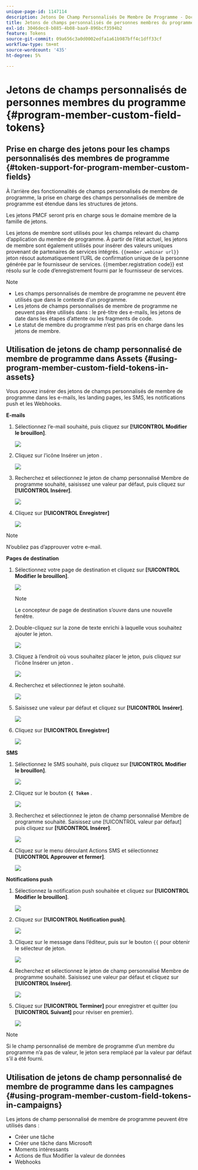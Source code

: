 ```yaml
---
unique-page-id: 1147114
description: Jetons De Champ Personnalisés De Membre De Programme - Documents Marketo - Documentation Du Produit
title: Jetons de champs personnalisés de personnes membres du programme
exl-id: 3046dec8-b885-4b08-baa9-896bcf3594b2
feature: Tokens
source-git-commit: 09a656c3a0d0002edfa1a61b987bff4c1dff33cf
workflow-type: tm+mt
source-wordcount: '435'
ht-degree: 5%

---
```


# Jetons de champs personnalisés de personnes membres du programme {#program-member-custom-field-tokens}

## Prise en charge des jetons pour les champs personnalisés des membres de programme {#token-support-for-program-member-custom-fields}

À l’arrière des fonctionnalités de champs personnalisés de membre de programme, la prise en charge des champs personnalisés de membre de programme est étendue dans les structures de jetons.

Les jetons PMCF seront pris en charge sous le domaine membre de la famille de jetons.

Les jetons de membre sont utilisés pour les champs relevant du champ d’application du membre de programme. À partir de l’état actuel, les jetons de membre sont également utilisés pour insérer des valeurs uniques provenant de partenaires de services intégrés. `{{member.webinar url}}` jeton résout automatiquement l’URL de confirmation unique de la personne générée par le fournisseur de services. {{member.registration code}} est résolu sur le code d’enregistrement fourni par le fournisseur de services.

>[!NOTE]
>
>* Les champs personnalisés de membre de programme ne peuvent être utilisés que dans le contexte d’un programme.
>* Les jetons de champs personnalisés de membre de programme ne peuvent pas être utilisés dans : le pré-titre des e-mails, les jetons de date dans les étapes d’attente ou les fragments de code.
>* Le statut de membre du programme n’est pas pris en charge dans les jetons de membre.

## Utilisation de jetons de champ personnalisé de membre de programme dans Assets {#using-program-member-custom-field-tokens-in-assets}

Vous pouvez insérer des jetons de champs personnalisés de membre de programme dans les e-mails, les landing pages, les SMS, les notifications push et les Webhooks.

**E-mails**

1. Sélectionnez l’e-mail souhaité, puis cliquez sur **[!UICONTROL Modifier le brouillon]**.

   ![](assets/program-member-custom-field-tokens-1.png)

1. Cliquez sur l’icône Insérer un jeton .

   ![](assets/program-member-custom-field-tokens-2.png)

1. Recherchez et sélectionnez le jeton de champ personnalisé Membre de programme souhaité, saisissez une valeur par défaut, puis cliquez sur **[!UICONTROL Insérer]**.

   ![](assets/program-member-custom-field-tokens-3.png)

1. Cliquez sur **[!UICONTROL Enregistrer]**

   ![](assets/program-member-custom-field-tokens-4.png)

>[!NOTE]
>
>N’oubliez pas d’approuver votre e-mail.

**Pages de destination**

1. Sélectionnez votre page de destination et cliquez sur **[!UICONTROL Modifier le brouillon]**.

   ![](assets/program-member-custom-field-tokens-5.png)

   >[!NOTE]
   >
   >Le concepteur de page de destination s’ouvre dans une nouvelle fenêtre.

1. Double-cliquez sur la zone de texte enrichi à laquelle vous souhaitez ajouter le jeton.

   ![](assets/program-member-custom-field-tokens-6.png)

1. Cliquez à l’endroit où vous souhaitez placer le jeton, puis cliquez sur l’icône Insérer un jeton .

   ![](assets/program-member-custom-field-tokens-7.png)

1. Recherchez et sélectionnez le jeton souhaité.

   ![](assets/program-member-custom-field-tokens-8.png)

1. Saisissez une valeur par défaut et cliquez sur **[!UICONTROL Insérer]**.

   ![](assets/program-member-custom-field-tokens-9.png)

1. Cliquez sur **[!UICONTROL Enregistrer]**

   ![](assets/program-member-custom-field-tokens-10.png)

**SMS**

1. Sélectionnez le SMS souhaité, puis cliquez sur **[!UICONTROL Modifier le brouillon]**.

   ![](assets/program-member-custom-field-tokens-11.png)

1. Cliquez sur le bouton **`{{ Token`** .

   ![](assets/program-member-custom-field-tokens-12.png)

1. Recherchez et sélectionnez le jeton de champ personnalisé Membre de programme souhaité. Saisissez une [!UICONTROL valeur par défaut] puis cliquez sur **[!UICONTROL Insérer]**.

   ![](assets/program-member-custom-field-tokens-13.png)

1. Cliquez sur le menu déroulant Actions SMS et sélectionnez **[!UICONTROL Approuver et fermer]**.

   ![](assets/program-member-custom-field-tokens-14.png)

**Notifications push**

1. Sélectionnez la notification push souhaitée et cliquez sur **[!UICONTROL Modifier le brouillon]**.

   ![](assets/program-member-custom-field-tokens-15.png)

1. Cliquez sur **[!UICONTROL Notification push]**.

   ![](assets/program-member-custom-field-tokens-16.png)

1. Cliquez sur le message dans l’éditeur, puis sur le bouton `{{` pour obtenir le sélecteur de jeton.

   ![](assets/program-member-custom-field-tokens-17.png)

1. Recherchez et sélectionnez le jeton de champ personnalisé Membre de programme souhaité. Saisissez une valeur par défaut et cliquez sur **[!UICONTROL Insérer]**.

   ![](assets/program-member-custom-field-tokens-18.png)

1. Cliquez sur **[!UICONTROL Terminer]** pour enregistrer et quitter (ou **[!UICONTROL Suivant]** pour réviser en premier).

   ![](assets/program-member-custom-field-tokens-19.png)

>[!NOTE]
>
>Si le champ personnalisé de membre de programme d’un membre du programme n’a pas de valeur, le jeton sera remplacé par la valeur par défaut s’il a été fourni.

## Utilisation de jetons de champ personnalisé de membre de programme dans les campagnes {#using-program-member-custom-field-tokens-in-campaigns}

Les jetons de champ personnalisé de membre de programme peuvent être utilisés dans :

* Créer une tâche
* Créer une tâche dans Microsoft
* Moments intéressants
* Actions de flux Modifier la valeur de données
* Webhooks
